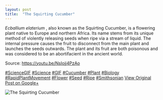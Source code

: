 ```yaml
---
layout: post
title:  "The Squirting Cucumber"
---
```


_Ecballium elaterium_ , also known as the Squirting Cucumber, is a flowering plant native to Europe and northern Africa. Its name stems from its unique method of violently releasing seeds when ripe via a stream of liquid. The internal pressure causes the fruit to disconnect from the main plant and launches the seeds outwards. The plant and its fruit are both poisonous and was considered to be an abortifacient in the ancient world.   
  
Source: <https://youtu.be/NsIojj4PzAo>  
  
[#ScienceGIF](https://plus.google.com/s/%23ScienceGIF/posts) [#Science](https://plus.google.com/s/%23Science/posts) [#GIF](https://plus.google.com/s/%23GIF/posts) [#Cucumber](https://plus.google.com/s/%23Cucumber/posts) [#Plant](https://plus.google.com/s/%23Plant/posts) [#Biology](https://plus.google.com/s/%23Biology/posts) [#RapidPlantMovement](https://plus.google.com/s/%23RapidPlantMovement/posts) [#Flower](https://plus.google.com/s/%23Flower/posts) [#Seed](https://plus.google.com/s/%23Seed/posts) [#Ripe](https://plus.google.com/s/%23Ripe/posts) [#Smithsonian](https://plus.google.com/s/%23Smithsonian/posts)
[View Original Post on Google+](https://plus.google.com/+ColinSullender/posts/SJKwtqX1gKi)

![The Squirting Cucumber](/assets/img/2016-06-02-The-Squirting-Cucumber.gif)
